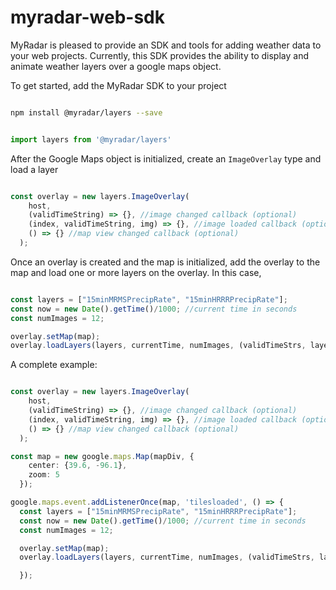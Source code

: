 # myradar-web-sdk
MyRadar is pleased to provide an SDK and tools for adding weather data to your web projects.  Currently, this SDK provides the ability to display and animate weather layers over a google maps object.

To get started, add the MyRadar SDK to your project

```bash

npm install @myradar/layers --save

```

```typescript

import layers from '@myradar/layers'

```

After the Google Maps object is initialized, create an ```ImageOverlay``` type and load a layer

```typescript

const overlay = new layers.ImageOverlay(
    host, 
    (validTimeString) => {}, //image changed callback (optional)
    (index, validTimeString, img) => {}, //image loaded callback (optional)
    () => {} //map view changed callback (optional)
  );

```

Once an overlay is created and the map is initialized, add the overlay to the map and load one or more layers on the overlay.  In this case, 

```typescript

const layers = ["15minMRMSPrecipRate", "15minHRRRPrecipRate"];
const now = new Date().getTime()/1000; //current time in seconds
const numImages = 12;

overlay.setMap(map);
overlay.loadLayers(layers, currentTime, numImages, (validTimeStrs, layerValidTimes, layerInfos) => {});

```

A complete example:

```typescript

const overlay = new layers.ImageOverlay(
    host, 
    (validTimeString) => {}, //image changed callback (optional)
    (index, validTimeString, img) => {}, //image loaded callback (optional)
    () => {} //map view changed callback (optional)
  );

const map = new google.maps.Map(mapDiv, {
    center: {39.6, -96.1},
    zoom: 5
  });

google.maps.event.addListenerOnce(map, 'tilesloaded', () => {
  const layers = ["15minMRMSPrecipRate", "15minHRRRPrecipRate"];
  const now = new Date().getTime()/1000; //current time in seconds
  const numImages = 12;

  overlay.setMap(map);
  overlay.loadLayers(layers, currentTime, numImages, (validTimeStrs, layerValidTimes, layerInfos) => {});

  });

```
